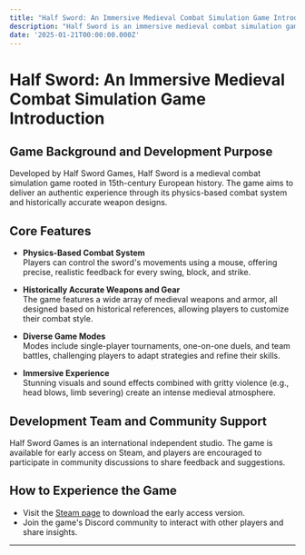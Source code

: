 ```yaml
---
title: "Half Sword: An Immersive Medieval Combat Simulation Game Introduction"
description: "Half Sword is an immersive medieval combat simulation game where players experience authentic swordplay and combat strategies in a 15th-century setting."
date: '2025-01-21T00:00:00.000Z'
---
```


# Half Sword: An Immersive Medieval Combat Simulation Game Introduction

## Game Background and Development Purpose

Developed by Half Sword Games, Half Sword is a medieval combat simulation game rooted in 15th-century European history. The game aims to deliver an authentic experience through its physics-based combat system and historically accurate weapon designs.

## Core Features

- **Physics-Based Combat System**  
  Players can control the sword's movements using a mouse, offering precise, realistic feedback for every swing, block, and strike.

- **Historically Accurate Weapons and Gear**  
  The game features a wide array of medieval weapons and armor, all designed based on historical references, allowing players to customize their combat style.

- **Diverse Game Modes**  
  Modes include single-player tournaments, one-on-one duels, and team battles, challenging players to adapt strategies and refine their skills.

- **Immersive Experience**  
  Stunning visuals and sound effects combined with gritty violence (e.g., head blows, limb severing) create an intense medieval atmosphere.

## Development Team and Community Support

Half Sword Games is an international independent studio. The game is available for early access on Steam, and players are encouraged to participate in community discussions to share feedback and suggestions.

## How to Experience the Game

- Visit the [Steam page](https://store.steampowered.com/app/2397300/Half_Sword/) to download the early access version.
- Join the game's Discord community to interact with other players and share insights.

---
